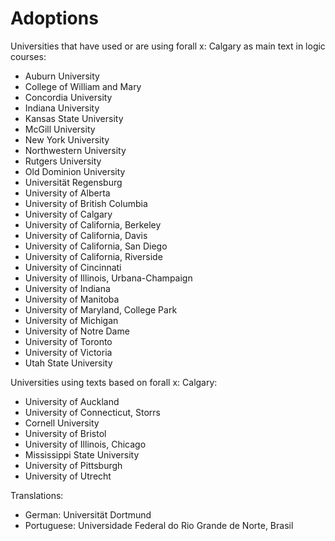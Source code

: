 # Adoptions

Universities that have used or are using forall x: Calgary as main
text in logic courses:

- Auburn University
- College of William and Mary
- Concordia University
- Indiana University
- Kansas State University
- McGill University
- New York University
- Northwestern University
- Rutgers University
- Old Dominion University
- Universität Regensburg
- University of Alberta
- University of British Columbia
- University of Calgary
- University of California, Berkeley
- University of California, Davis
- University of California, San Diego
- University of California, Riverside
- University of Cincinnati
- University of Illinois, Urbana-Champaign
- University of Indiana
- University of Manitoba
- University of Maryland, College Park
- University of Michigan
- University of Notre Dame
- University of Toronto
- University of Victoria
- Utah State University

Universities using texts based on forall x: Calgary:

- University of Auckland
- University of Connecticut, Storrs
- Cornell University
- University of Bristol
- University of Illinois, Chicago
- Mississippi State University
- University of Pittsburgh
- University of Utrecht

Translations:

- German: Universität Dortmund
- Portuguese: Universidade Federal do Rio Grande de Norte, Brasil
